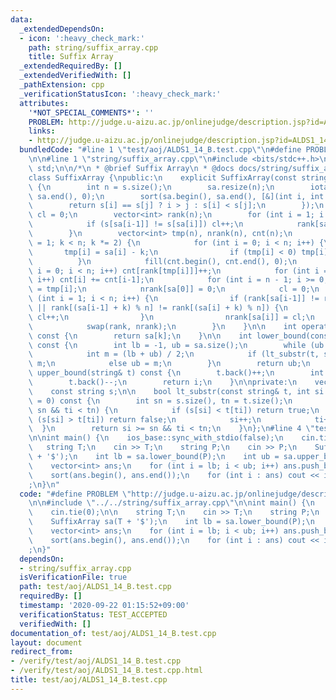 ```yaml
---
data:
  _extendedDependsOn:
  - icon: ':heavy_check_mark:'
    path: string/suffix_array.cpp
    title: Suffix Array
  _extendedRequiredBy: []
  _extendedVerifiedWith: []
  _pathExtension: cpp
  _verificationStatusIcon: ':heavy_check_mark:'
  attributes:
    '*NOT_SPECIAL_COMMENTS*': ''
    PROBLEM: http://judge.u-aizu.ac.jp/onlinejudge/description.jsp?id=ALDS1_14_B
    links:
    - http://judge.u-aizu.ac.jp/onlinejudge/description.jsp?id=ALDS1_14_B
  bundledCode: "#line 1 \"test/aoj/ALDS1_14_B.test.cpp\"\n#define PROBLEM \"http://judge.u-aizu.ac.jp/onlinejudge/description.jsp?id=ALDS1_14_B\"\
    \n\n#line 1 \"string/suffix_array.cpp\"\n#include <bits/stdc++.h>\nusing namespace\
    \ std;\n\n/*\n * @brief Suffix Array\n * @docs docs/string/suffix_array.md\n */\n\
    class SuffixArray {\npublic:\n    explicit SuffixArray(const string& str) : s(str)\
    \ {\n        int n = s.size();\n        sa.resize(n);\n        iota(sa.begin(),\
    \ sa.end(), 0);\n        sort(sa.begin(), sa.end(), [&](int i, int j) {\n    \
    \        return s[i] == s[j] ? i > j : s[i] < s[j];\n        });\n        int\
    \ cl = 0;\n        vector<int> rank(n);\n        for (int i = 1; i < n; i++) {\n\
    \            if (s[sa[i-1]] != s[sa[i]]) cl++;\n            rank[sa[i]] = cl;\n\
    \        }\n        vector<int> tmp(n), nrank(n), cnt(n);\n        for (int k\
    \ = 1; k < n; k *= 2) {\n            for (int i = 0; i < n; i++) {\n         \
    \       tmp[i] = sa[i] - k;\n                if (tmp[i] < 0) tmp[i] += n;\n  \
    \          }\n            fill(cnt.begin(), cnt.end(), 0);\n            for (int\
    \ i = 0; i < n; i++) cnt[rank[tmp[i]]]++;\n            for (int i = 1; i < n;\
    \ i++) cnt[i] += cnt[i-1];\n            for (int i = n - 1; i >= 0; i--) sa[--cnt[rank[tmp[i]]]]\
    \ = tmp[i];\n            nrank[sa[0]] = 0;\n            cl = 0;\n            for\
    \ (int i = 1; i < n; i++) {\n                if (rank[sa[i-1]] != rank[sa[i]]\
    \ || rank[(sa[i-1] + k) % n] != rank[(sa[i] + k) % n]) {\n                   \
    \ cl++;\n                }\n                nrank[sa[i]] = cl;\n            }\n\
    \            swap(rank, nrank);\n        }\n    }\n\n    int operator[](int k)\
    \ const {\n        return sa[k];\n    }\n\n    int lower_bound(const string& t)\
    \ const {\n        int lb = -1, ub = sa.size();\n        while (ub - lb > 1) {\n\
    \            int m = (lb + ub) / 2;\n            if (lt_substr(t, sa[m])) lb =\
    \ m;\n            else ub = m;\n        }\n        return ub;\n    }\n\n    int\
    \ upper_bound(string& t) const {\n        t.back()++;\n        int i = lower_bound(t);\n\
    \        t.back()--;\n        return i;\n    }\n\nprivate:\n    vector<int> sa;\n\
    \    const string s;\n\n    bool lt_substr(const string& t, int si = 0, int ti\
    \ = 0) const {\n        int sn = s.size(), tn = t.size();\n        while (si <\
    \ sn && ti < tn) {\n            if (s[si] < t[ti]) return true;\n            if\
    \ (s[si] > t[ti]) return false;\n            si++;\n            ti++;\n      \
    \  }\n        return si >= sn && ti < tn;\n    }\n};\n#line 4 \"test/aoj/ALDS1_14_B.test.cpp\"\
    \n\nint main() {\n    ios_base::sync_with_stdio(false);\n    cin.tie(0);\n\n \
    \   string T;\n    cin >> T;\n    string P;\n    cin >> P;\n    SuffixArray sa(T\
    \ + '$');\n    int lb = sa.lower_bound(P);\n    int ub = sa.upper_bound(P);\n\
    \    vector<int> ans;\n    for (int i = lb; i < ub; i++) ans.push_back(sa[i]);\n\
    \    sort(ans.begin(), ans.end());\n    for (int i : ans) cout << i << \"\\n\"\
    ;\n}\n"
  code: "#define PROBLEM \"http://judge.u-aizu.ac.jp/onlinejudge/description.jsp?id=ALDS1_14_B\"\
    \n\n#include \"../../string/suffix_array.cpp\"\n\nint main() {\n    ios_base::sync_with_stdio(false);\n\
    \    cin.tie(0);\n\n    string T;\n    cin >> T;\n    string P;\n    cin >> P;\n\
    \    SuffixArray sa(T + '$');\n    int lb = sa.lower_bound(P);\n    int ub = sa.upper_bound(P);\n\
    \    vector<int> ans;\n    for (int i = lb; i < ub; i++) ans.push_back(sa[i]);\n\
    \    sort(ans.begin(), ans.end());\n    for (int i : ans) cout << i << \"\\n\"\
    ;\n}"
  dependsOn:
  - string/suffix_array.cpp
  isVerificationFile: true
  path: test/aoj/ALDS1_14_B.test.cpp
  requiredBy: []
  timestamp: '2020-09-22 01:15:52+09:00'
  verificationStatus: TEST_ACCEPTED
  verifiedWith: []
documentation_of: test/aoj/ALDS1_14_B.test.cpp
layout: document
redirect_from:
- /verify/test/aoj/ALDS1_14_B.test.cpp
- /verify/test/aoj/ALDS1_14_B.test.cpp.html
title: test/aoj/ALDS1_14_B.test.cpp
---
```

